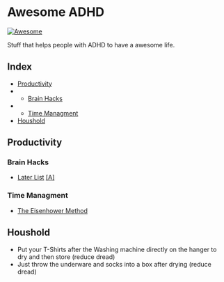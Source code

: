 # Awesome ADHD
[![Awesome](https://awesome.re/badge.svg)](https://awesome.re)

Stuff that helps people with ADHD to have a awesome life.

## Index
- [Productivity](#Productivity)
- - [Brain Hacks](#Brain_Hacks)
- - [Time Managment](#Time_Managment)
- [Houshold](#Houshold)


## Productivity
### Brain Hacks
- [Later List](https://nickwignall.com/distractions-list/) [\[A\]](https://web.archive.org/web/20220131235738/https://nickwignall.com/distractions-list/)

### Time Managment
- [The Eisenhower Method](https://en.wikipedia.org/wiki/Time_management#The_Eisenhower_Method)

## Houshold
- Put your T-Shirts after the Washing machine directly on the hanger to dry and then store (reduce dread)
- Just throw the underware and socks into a box after drying (reduce dread)
